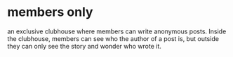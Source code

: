 # members only

an exclusive clubhouse where members can write anonymous posts. Inside the clubhouse, members can see who the author of a post is, but outside they can only see the story and wonder who wrote it.
